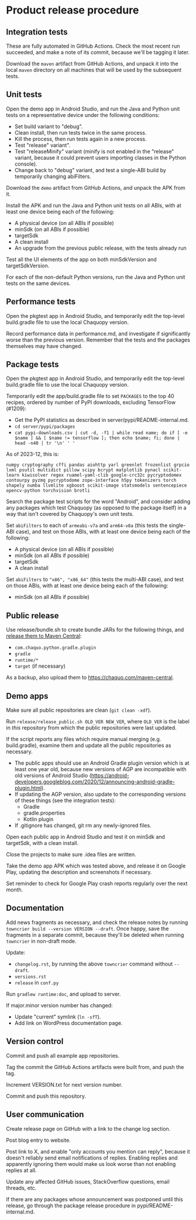 # Product release procedure

## Integration tests

These are fully automated in GitHub Actions. Check the most recent run succeeded, and
make a note of its commit, because we'll be tagging it later.

Download the `maven` artifact from GitHub Actions, and unpack it into the local `maven`
directory on all machines that will be used by the subsequent tests.


## Unit tests

Open the demo app in Android Studio, and run the Java and Python unit tests on a
representative device under the following conditions:

* Set build variant to "debug".
* Clean install, then run tests twice in the same process.
* Kill the process, then run tests again in a new process.
* Test "release" variant".
* Test "releaseMinify" variant (minify is not enabled in the "release" variant, because it
  could prevent users importing classes in the Python console).
* Change back to "debug" variant, and test a single-ABI build by temporarily changing
  abiFilters.

Download the `demo` artifact from GitHub Actions, and unpack the APK from it.

Install the APK and run the Java and Python unit tests on all ABIs, with at least one
device being each of the following:

* A physical device (on all ABIs if possible)
* minSdk (on all ABIs if possible)
* targetSdk
* A clean install
* An upgrade from the previous public release, with the tests already run

Test all the UI elements of the app on both minSdkVersion and targetSdkVersion.

For each of the non-default Python versions, run the Java and Python unit tests on the
same devices.


## Performance tests

Open the pkgtest app in Android Studio, and temporarily edit the top-level build.gradle
file to use the local Chaquopy version.

Record performance data in performance.md, and investigate if significantly worse than
the previous version. Remember that the tests and the packages themselves may have
changed.


## Package tests

Open the pkgtest app in Android Studio, and temporarily edit the top-level build.gradle
file to use the local Chaquopy version.

Temporarily edit the app/build.gradle file to set `PACKAGES` to the top 40 recipes,
ordered by number of PyPI downloads, excluding TensorFlow (#1209):

* Get the PyPI statistics as described in server/pypi/README-internal.md.
* `cd server/pypi/packages`
* `cat pypi-downloads.csv | cut -d, -f1 | while read name; do if [ -e $name ] && [ $name != tensorflow ]; then echo $name; fi; done | head -n40 | tr '\n' ' '`

As of 2023-12, this is:

    numpy cryptography cffi pandas aiohttp yarl greenlet frozenlist grpcio lxml psutil multidict pillow scipy bcrypt matplotlib pynacl scikit-learn kiwisolver regex ruamel-yaml-clib google-crc32c pycryptodomex contourpy pyzmq pycryptodome zope-interface h5py tokenizers torch shapely numba llvmlite xgboost scikit-image statsmodels sentencepiece opencv-python torchvision brotli

Search the package test scripts for the word "Android", and consider adding any packages
which test Chaquopy (as opposed to the package itself) in a way that isn't covered by
Chaquopy's own unit tests.

Set `abiFilters` to each of `armeabi-v7a` and `arm64-v8a` (this tests the single-ABI
case), and test on those ABIs, with at least one device being each of the following:

* A physical device (on all ABIs if possible)
* minSdk (on all ABIs if possible)
* targetSdk
* A clean install

Set `abiFilters` to `"x86", "x86_64"` (this tests the multi-ABI case), and test on those
ABIs, with at least one device being each of the following:

* minSdk (on all ABIs if possible)


## Public release

Use release/bundle.sh to create bundle JARs for the following things, and [release them to
Maven Central](https://central.sonatype.org/publish/publish-manual/#bundle-creation):

* `com.chaquo.python.gradle.plugin`
* `gradle`
* `runtime/*`
* `target` (if necessary)

As a backup, also upload them to <https://chaquo.com/maven-central>.


## Demo apps

Make sure all public repositories are clean (`git clean -xdf`).

Run `release/release_public.sh OLD_VER NEW_VER`, where `OLD_VER` is the label in *this*
repository from which the public repositories were last updated.

If the script reports any files which require manual merging (e.g. build.gradle), examine them
and update all the public repositories as necessary.
* The public apps should use an Android Gradle plugin version which is at least one year
  old, because new versions of AGP are incompatible with old versions of Android Studio
  (https://android-developers.googleblog.com/2020/12/announcing-android-gradle-plugin.html).
* If updating the AGP version, also update to the corresponding versions of these things
  (see the integration tests):
  * Gradle
  * gradle.properties
  * Kotlin plugin
* If .gitignore has changed, git rm any newly-ignored files.

Open each public app in Android Studio and test it on minSdk and targetSdk, with a clean
install.

Close the projects to make sure .idea files are written.

Take the demo app APK which was tested above, and release it on Google Play, updating
the description and screenshots if necessary.

Set reminder to check for Google Play crash reports regularly over the next month.


## Documentation

Add news fragments as necessary, and check the release notes by running `towncrier build
--version VERSION --draft`. Once happy, save the fragments in a separate commit, because
they'll be deleted when running `towncrier` in non-draft mode.

Update:
* `changelog.rst`, by running the above `towncrier` command without `--draft`.
* `versions.rst`
* `release` in `conf.py`

Run `gradlew runtime:doc`, and upload to server.

If major.minor version number has changed:
* Update "current" symlink (`ln -sfT`).
* Add link on WordPress documentation page.


## Version control

Commit and push all example app repositories.

Tag the commit the GitHub Actions artifacts were built from, and push the tag.

Increment VERSION.txt for next version number.

Commit and push this repository.


## User communication

Create release page on GitHub with a link to the change log section.

Post blog entry to website.

Post link to X, and enable "only accounts you mention can reply", because it doesn't
reliably send email notifications of replies. Enabling replies and apparently ignoring
them would make us look worse than not enabling replies at all.

Update any affected GitHub issues, StackOverflow questions, email threads, etc.

If there are any packages whose announcement was postponed until this release, go
through the package release procedure in pypi/README-internal.md.
